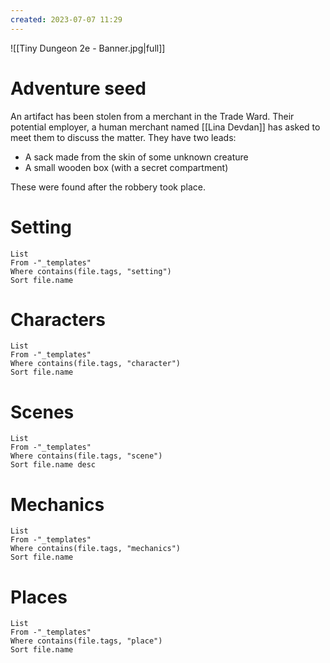 ```yaml
---
created: 2023-07-07 11:29
---
```

![[Tiny Dungeon 2e - Banner.jpg|full]]

# Adventure seed

An artifact has been stolen from a merchant in the Trade Ward. Their potential employer, a human merchant named [[Lina Devdan]] has asked to meet them to discuss the matter. They have two leads:

- A sack made from the skin of some unknown creature
- A small wooden box (with a secret compartment)

These were found after the robbery took place.

# Setting
```dataview
List 
From -"_templates"
Where contains(file.tags, "setting")
Sort file.name
```

# Characters
```dataview
List 
From -"_templates"
Where contains(file.tags, "character")
Sort file.name
```

# Scenes
```dataview
List
From -"_templates"
Where contains(file.tags, "scene") 
Sort file.name desc
```

# Mechanics
```dataview
List
From -"_templates"
Where contains(file.tags, "mechanics") 
Sort file.name
```

# Places
```dataview
List 
From -"_templates"
Where contains(file.tags, "place")
Sort file.name
```